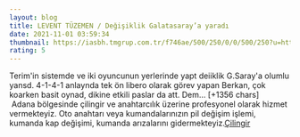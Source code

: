 ```yaml
--- 
layout: blog
title: LEVENT TÜZEMEN / Değişiklik Galatasaray’a yaradı
date: 2021-11-01 03:59:34
thumbnail: https://iasbh.tmgrup.com.tr/f746ae/500/250/0/0/500/250?u=https://isbh.tmgrup.com.tr/sbh/2016/02/16/500x250/20d05df9-1b1f-499c-ad19-a901563510d9.jpg
rating: 5
---
```

Terim'in sistemde ve iki oyuncunun yerlerinde yapt deiiklik G.Saray'a olumlu yansd. 4-1-4-1 anlaynda tek ön libero olarak görev yapan Berkan, çok koarken basit oynad, dikine etkili paslar da att. Dem… [+1356 chars]</br>&nbsp;Adana bölgesinde çilingir ve anahtarcılık üzerine profesyonel olarak hizmet vermekteyiz. Oto anahtarı veya kumandalarınızın pil değişim işlemi, kumanda kap değişimi, kumanda arızalarını gidermekteyiz.<a href="https://www.cilingiradana.net/">Çilingir</a>